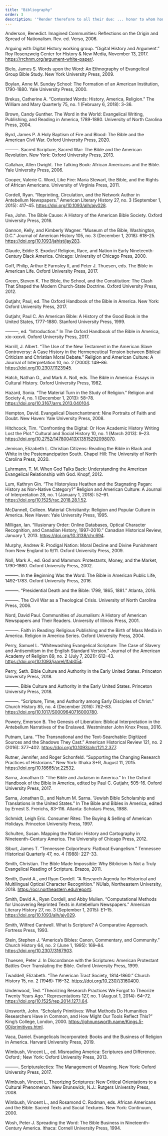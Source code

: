```yaml
---
title: "Bibliography"
order: 3
description: '"Render therefore to all their due: ... honor to whom honor."'
---
```


Anderson, Benedict. Imagined Communities: Reflections on the Origin and Spread of Nationalism. Rev. ed. Verso, 2006.

Arguing with Digital History working group. “Digital History and Argument.” Roy Rosenzweig Center for History & New Media, November 13, 2017. https://rrchnm.org/argument-white-paper/.

Bielo, James S. Words upon the Word: An Ethnography of Evangelical Group Bible Study. New York University Press, 2009.

Boylan, Anne M. Sunday School: The Formation of an American Institution, 1790-1880. Yale University Press, 2000.

Brekus, Catherine A. “Contested Words: History, America, Religion.” The William and Mary Quarterly 75, no. 1 (February 6, 2018): 3–36.

Brown, Candy Gunther. The Word in the World: Evangelical Writing, Publishing, and Reading in America, 1789-1880. University of North Carolina Press, 2004.

Byrd, James P. A Holy Baptism of Fire and Blood: The Bible and the American Civil War. Oxford University Press, 2020.

———. Sacred Scripture, Sacred War: The Bible and the American Revolution. New York: Oxford University Press, 2013.

Callahan, Allen Dwight. The Talking Book: African Americans and the Bible. Yale University Press, 2006.

Cooper, Valerie C. Word, Like Fire: Maria Stewart, the Bible, and the Rights of African Americans. University of Virginia Press, 2011.

Cordell, Ryan. “Reprinting, Circulation, and the Network Author in Antebellum Newspapers.” American Literary History 27, no. 3 (September 1, 2015): 417–45. https://doi.org/10.1093/alh/ajv028.

Fea, John. The Bible Cause: A History of the American Bible Society. Oxford University Press, 2016.

Gannon, Kelly, and Kimberly Wagner. “Museum of the Bible, Washington, D.C.” Journal of American History 105, no. 3 (December 1, 2018): 618–25. https://doi.org/10.1093/jahist/jay283.

Glaude, Eddie S. Exodus! Religion, Race, and Nation in Early Nineteenth-Century Black America. Chicago: University of Chicago Press, 2000.

Goff, Philip, Arthur E Farnsley II, and Peter J. Thuesen, eds. The Bible in American Life. Oxford University Press, 2017.

Green, Steven K. The Bible, the School, and the Constitution: The Clash That Shaped the Modern Church-State Doctrine. Oxford University Press, 2012.

Gutjahr, Paul, ed. The Oxford Handbook of the Bible in America. New York: Oxford University Press, 2017.

Gutjahr, Paul C. An American Bible: A History of the Good Book in the United States, 1777-1880. Stanford University Press, 1999.

———, ed. “Introduction.” In The Oxford Handbook of the Bible in America, xix–xxxvii. Oxford University Press, 2017.

Harrill, J. Albert. “The Use of the New Testament in the American Slave Controversy: A Case History in the Hermeneutical Tension between Biblical Criticism and Christian Moral Debate.” Religion and American Culture: A Journal of Interpretation 10, no. 2 (2000): 149–86. https://doi.org/10.2307/1123945.

Hatch, Nathan O., and Mark A. Noll, eds. The Bible in America: Essays in Cultural History. Oxford University Press, 1982.

Hazard, Sonia. “The Material Turn in the Study of Religion.” Religion and Society 4, no. 1 (December 1, 2013): 58–78. https://doi.org/10.3167/arrs.2013.040104.

Hempton, David. Evangelical Disenchantment: Nine Portraits of Faith and Doubt. New Haven: Yale University Press, 2008.

Hitchcock, Tim. “Confronting the Digital: Or How Academic History Writing Lost the Plot.” Cultural and Social History 10, no. 1 (March 2013): 9–23. https://doi.org/10.2752/147800413X13515292098070.

Jemison, Elizabeth L. Christian Citizens: Reading the Bible in Black and White in the Postemancipation South. Chapel Hill: The University of North Carolina Press, 2020.

Luhrmann, T. M. When God Talks Back: Understanding the American Evangelical Relationship with God. Knopf, 2012.

Lum, Kathryn Gin. “The Historyless Heathen and the Stagnating Pagan: History as Non-Native Category?” Religion and American Culture: A Journal of Interpretation 28, no. 1 (January 1, 2018): 52–91. https://doi.org/10.1525/rac.2018.28.1.52.

McDannell, Colleen. Material Christianity: Religion and Popular Culture in America. New Haven: Yale University Press, 1995.

Milligan, Ian. “Illusionary Order: Online Databases, Optical Character Recognition, and Canadian History, 1997–2010.” Canadian Historical Review, January 1, 2013. https://doi.org/10.3138/chr.694.

Murphy, Andrew R. Prodigal Nation: Moral Decline and Divine Punishment from New England to 9/11. Oxford University Press, 2009.

Noll, Mark A., ed. God and Mammon: Protestants, Money, and the Market, 1790-1860. Oxford University Press, 2002.

———. In the Beginning Was the Word: The Bible in American Public Life, 1492-1783. Oxford University Press, 2016.

———. “Presidential Death and the Bible: 1799, 1865, 1881.” Atlanta, 2016.

———. The Civil War as a Theological Crisis. University of North Carolina Press, 2006.

Nord, David Paul. Communities of Journalism: A History of American Newspapers and Their Readers. University of Illinois Press, 2001.

———. Faith in Reading: Religious Publishing and the Birth of Mass Media in America. Religion in America Series. Oxford University Press, 2004.

Perry, Samuel L. “Whitewashing Evangelical Scripture: The Case of Slavery and Antisemitism in the English Standard Version.” Journal of the American Academy of Religion 89, no. 2 (July 7, 2021): 612–43. https://doi.org/10.1093/jaarel/lfab054.

Perry, Seth. Bible Culture and Authority in the Early United States. Princeton University Press, 2018.

———. Bible Culture and Authority in the Early United States. Princeton University Press, 2018.

———. “Scripture, Time, and Authority among Early Disciples of Christ.” Church History 85, no. 4 (December 2016): 762–83. https://doi.org/10.1017/S0009640716000780.

Powery, Emerson B. The Genesis of Liberation: Biblical Interpretation in the Antebellum Narratives of the Enslaved. Westminster John Knox Press, 2016.

Putnam, Lara. “The Transnational and the Text-Searchable: Digitized Sources and the Shadows They Cast.” American Historical Review 121, no. 2 (2016): 377–402. https://doi.org/10.1093/ahr/121.2.377.

Rutner, Jennifer, and Roger Schonfeld. “Supporting the Changing Research Practices of Historians.” New York: Ithaka S+R, August 11, 2015. https://doi.org/10.18665/sr.22532.

Sarna, Jonathan D. “The Bible and Judaism in America.” In The Oxford Handbook of the Bible in America, edited by Paul C. Gutjahr, 505–16. Oxford University Press, 2017.

Sarna, Jonathan D., and Nahum M. Sarna. “Jewish Bible Scholarship and Translations in the United States.” In The Bible and Bibles in America, edited by Ernest S. Frerichs, 83–116. Atlanta: Scholars Press, 1988.

Schmidt, Leigh Eric. Consumer Rites: The Buying & Selling of American Holidays. Princeton University Press, 1997.

Schulten, Susan. Mapping the Nation: History and Cartography in Nineteenth-Century America. The University of Chicago Press, 2012.

Siburt, James T. “Tennessee Colporteurs: Flatboat Evangelism.” Tennessee Historical Quarterly 47, no. 4 (1988): 227–33.

Smith, Christian. The Bible Made Impossible: Why Biblicism Is Not a Truly Evangelical Reading of Scripture. Brazos, 2011.

Smith, David A., and Ryan Cordell. “A Research Agenda for Historical and Multilingual Optical Character Recognition.” NUlab, Northeastern University, 2018. https://ocr.northeastern.edu/report/.

Smith, David A., Ryan Cordell, and Abby Mullen. “Computational Methods for Uncovering Reprinted Texts in Antebellum Newspapers.” American Literary History 27, no. 3 (September 1, 2015): E1–15. https://doi.org/10.1093/alh/ajv029.

Smith, Wilfred Cantwell. What Is Scripture? A Comparative Approach. Fortress Press, 1993.

Stein, Stephen J. “America’s Bibles: Canon, Commentary, and Community.” Church History 64, no. 2 (June 1, 1995): 169–84. https://doi.org/10.2307/3167903.

Thuesen, Peter J. In Discordance with the Scriptures: American Protestant Battles Over Translating the Bible. Oxford University Press, 1999.

Twaddell, Elizabeth. “The American Tract Society, 1814-1860.” Church History 15, no. 2 (1946): 116–32. https://doi.org/10.2307/3160400.

Underwood, Ted. “Theorizing Research Practices We Forgot to Theorize Twenty Years Ago.” Representations 127, no. 1 (August 1, 2014): 64–72. https://doi.org/10.1525/rep.2014.127.1.64.

Unsworth, John. “Scholarly Primitives: What Methods Do Humanities Researchers Have in Common, and How Might Our Tools Reflect This?” King’s College, London, 2000. https://johnunsworth.name/Kings.5-00/primitives.html.

Vaca, Daniel. Evangelicals Incorporated: Books and the Business of Religion in America. Harvard University Press, 2019.

Wimbush, Vincent L., ed. Misreading America: Scriptures and Difference. Oxford ; New York: Oxford University Press, 2013.

———. Scripturalectics: The Management of Meaning. New York: Oxford University Press, 2017.

Wimbush, Vincent L. Theorizing Scriptures: New Critical Orientations to a Cultural Phenomenon. New Brunswick, N.J.: Rutgers University Press, 2008.

Wimbush, Vincent L., and Rosamond C. Rodman, eds. African Americans and the Bible: Sacred Texts and Social Textures. New York: Continuum, 2000.

Wosh, Peter J. Spreading the Word: The Bible Business in Nineteenth-Century America. Ithaca: Cornell University Press, 1994.
